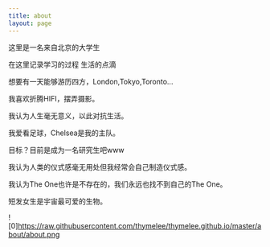 ```yaml
---
title: about
layout: page
---
```


这里是一名来自北京的大学生

在这里记录学习的过程  生活的点滴

想要有一天能够游历四方，London,Tokyo,Toronto...

我喜欢折腾HIFI，摆弄摄影。

我认为人生毫无意义，以此对抗生活。

我爱看足球，Chelsea是我的主队。

目标？目前是成为一名研究生吧www

我认为人类的仪式感毫无用处但我经常会自己制造仪式感。

我认为The One也许是不存在的，我们永远也找不到自己的The One。

短发女生是宇宙最可爱的生物。

![0]https://raw.githubusercontent.com/thymelee/thymelee.github.io/master/about/about.png

